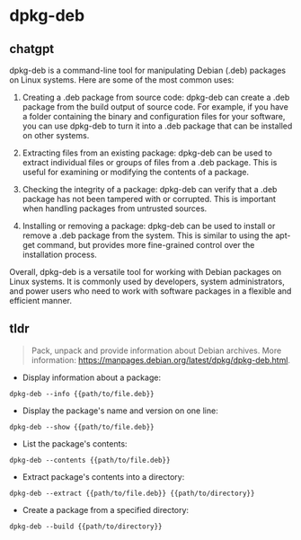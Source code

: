# dpkg-deb 
## chatgpt 
dpkg-deb is a command-line tool for manipulating Debian (.deb) packages on Linux systems. Here are some of the most common uses:

1. Creating a .deb package from source code: dpkg-deb can create a .deb package from the build output of source code. For example, if you have a folder containing the binary and configuration files for your software, you can use dpkg-deb to turn it into a .deb package that can be installed on other systems.

2. Extracting files from an existing package: dpkg-deb can be used to extract individual files or groups of files from a .deb package. This is useful for examining or modifying the contents of a package.

3. Checking the integrity of a package: dpkg-deb can verify that a .deb package has not been tampered with or corrupted. This is important when handling packages from untrusted sources.

4. Installing or removing a package: dpkg-deb can be used to install or remove a .deb package from the system. This is similar to using the apt-get command, but provides more fine-grained control over the installation process.

Overall, dpkg-deb is a versatile tool for working with Debian packages on Linux systems. It is commonly used by developers, system administrators, and power users who need to work with software packages in a flexible and efficient manner. 

## tldr 
 
> Pack, unpack and provide information about Debian archives.
> More information: <https://manpages.debian.org/latest/dpkg/dpkg-deb.html>.

- Display information about a package:

`dpkg-deb --info {{path/to/file.deb}}`

- Display the package's name and version on one line:

`dpkg-deb --show {{path/to/file.deb}}`

- List the package's contents:

`dpkg-deb --contents {{path/to/file.deb}}`

- Extract package's contents into a directory:

`dpkg-deb --extract {{path/to/file.deb}} {{path/to/directory}}`

- Create a package from a specified directory:

`dpkg-deb --build {{path/to/directory}}`
